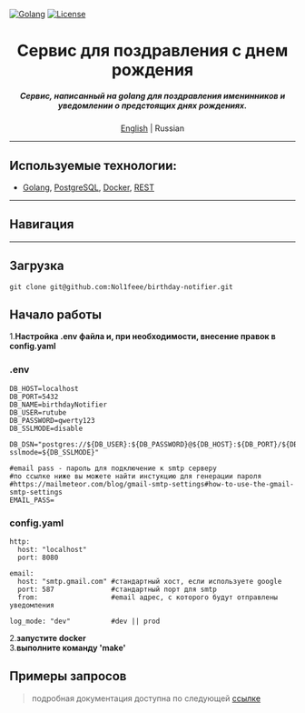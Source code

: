 [![Golang](https://img.shields.io/badge/Go-v1.21-EEEEEE?logo=go&logoColor=white&labelColor=00ADD8)](https://go.dev/)
[![License](https://img.shields.io/badge/license-MIT-green)](LICENSE)

<div align="center">
    <h1>Сервис для поздравления с днем рождения</h1>
    <h5>
Сервис, написанный на golang для поздравления именинников и уведомлении о предстоящих днях рождениях. 
    </h5>
    <p>
        <a href="README.md">English</a> | Russian
    </p>
</div>

- - -

## Используемые технологии:
- [Golang](https://go.dev), [PostgreSQL](https://www.postgresql.org/), [Docker](https://www.docker.com/), [REST](https://ru.wikipedia.org/wiki/REST)

- - -
## Навигация

- - -
## Загрузка
```shell
git clone git@github.com:Nol1feee/birthday-notifier.git
```

## Начало работы
1.**Настройка .env файла и, при необходимости, внесение правок в config.yaml**

### .env
```shell
DB_HOST=localhost
DB_PORT=5432
DB_NAME=birthdayNotifier
DB_USER=rutube
DB_PASSWORD=qwerty123
DB_SSLMODE=disable

DB_DSN="postgres://${DB_USER}:${DB_PASSWORD}@${DB_HOST}:${DB_PORT}/${DB_NAME}?sslmode=${DB_SSLMODE}"

#email pass - пароль для подключение к smtp серверу
#по ссылке ниже вы можете найти инстукцию для генерации пароля
#https://mailmeteor.com/blog/gmail-smtp-settings#how-to-use-the-gmail-smtp-settings
EMAIL_PASS= 
````

### config.yaml
```shell
http:
  host: "localhost"
  port: 8080

email:
  host: "smtp.gmail.com" #стандартный хост, если используете google
  port: 587              #стандартный порт для smtp
  from:                  #email адрес, с которого будут отправлены уведомления

log_mode: "dev"          #dev || prod
```
2.**запустите docker** <br>
3.**выполните команду 'make'**
## Примеры запросов
> подробная документация доступна по следующей [ссылке](https://documenter.getpostman.com/view/27531074/2sA3XLDiRv)
